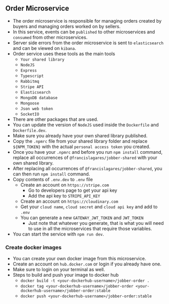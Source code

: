 ## Order Microservice

- The order microservice is responsible for managing orders created by buyers and managing orders worked on by sellers.
- In this service, events can be `published` to other microservices and `consumed` from other microservices.
- Server side errors from the order microservice is sent to `elasticsearch` and can be viewed on `kibana`.
- Order service uses these tools as the main tools
  - `Your shared library`
  - `NodeJS`
  - `Express`
  - `Typescript`
  - `Rabbitmq`
  - `Stripe API`
  - `Elasticsearch`
  - `MongoDB database`
  - `Mongoose`
  - `Json web token`
  - `SocketIO`
- There are other packages that are used.
- You can update the version of `NodeJS` used inside the `Dockerfile` and `Dockerfile.dev`.
- Make sure you already have your own shared library published.
- Copy the `.npmrc` file from your shared library folder and replace `${NPM_TOKEN}` with the actual `personal access token` you created.
- Once you have your `.npmrc` and before you run `npm install` command, replace all occurrences of `@francislagares/jobber-shared` with your own shared library.
- After replacing all occurrences of `@francislagares/jobber-shared`, you can then run `npm install` command.
- Copy contents of `.env.dev` to `.env` file
  - Create an account on `https://stripe.com`
    - Go to developers page to get your api key
    - Add the api key to `STRIPE_API_KEY`
  - Create an account on `https://cloudinary.com`
  - Get your `cloud name`, `cloud secret` and `cloud api key` and add to `.env`
  - You can generate a new `GATEWAY_JWT_TOKEN` and `JWT_TOKEN`
    - Just note that whatever you generate, that is what you will need to use in all the microservices that require those variables.
- You can start the service with `npm run dev`.

### Create docker images

- You can create your own docker image from this microservice.
- Create an account on `hub.docker.com` or login if you already have one.
- Make sure to login on your terminal as well.
- Steps to build and push your image to docker hub
  - `docker build -t <your-dockerhub-username>/jobber-order .`
  - `docker tag <your-dockerhub-username>/jobber-order <your-dockerhub-username>/jobber-order:stable`
  - `docker push <your-dockerhub-username>/jobber-order:stable`
